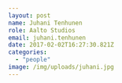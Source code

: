 ```yaml
---
layout: post
name: Juhani Tenhunen
role: Aalto Studios
email: juhani.tenhunen
date: 2017-02-02T16:27:30.821Z
categories:
  - "people"
image: /img/uploads/juhani.jpg
---
```

